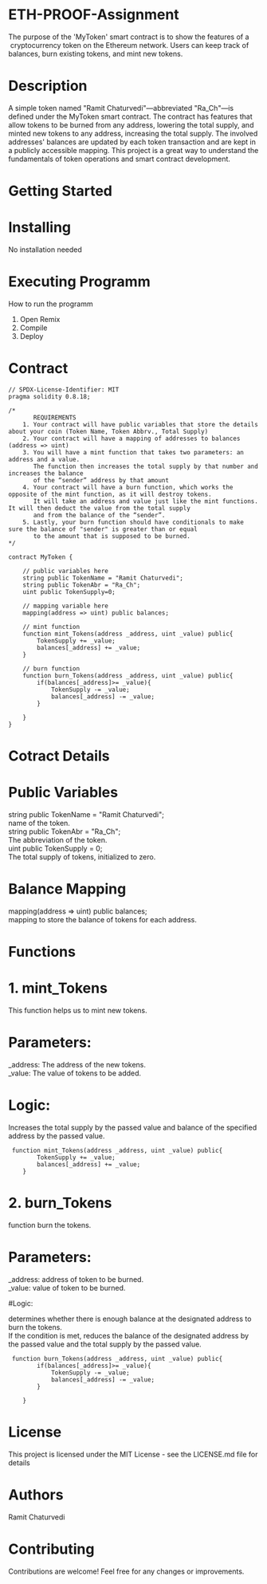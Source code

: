# ETH-PROOF-Assignment
The purpose of the 'MyToken' smart contract is to show the features of a  cryptocurrency token on the Ethereum network. Users can keep track of balances, burn existing tokens, and mint new tokens.

# Description
A simple token named "Ramit Chaturvedi"—abbreviated "Ra_Ch"—is defined under the MyToken smart contract. The contract has features that allow tokens to be burned from any address, lowering the total supply, and minted new tokens to any address, increasing the total supply. The involved addresses' balances are updated by each token transaction and are kept in a publicly accessible mapping. This project is a great way to understand the fundamentals of token operations and smart contract development.

# Getting Started
# Installing
No installation needed

# Executing Programm
How to run the programm
1) Open Remix
2) Compile
3) Deploy

# Contract
```
// SPDX-License-Identifier: MIT
pragma solidity 0.8.18;

/*
       REQUIREMENTS
    1. Your contract will have public variables that store the details about your coin (Token Name, Token Abbrv., Total Supply)
    2. Your contract will have a mapping of addresses to balances (address => uint)
    3. You will have a mint function that takes two parameters: an address and a value. 
       The function then increases the total supply by that number and increases the balance 
       of the “sender” address by that amount
    4. Your contract will have a burn function, which works the opposite of the mint function, as it will destroy tokens. 
       It will take an address and value just like the mint functions. It will then deduct the value from the total supply 
       and from the balance of the “sender”.
    5. Lastly, your burn function should have conditionals to make sure the balance of "sender" is greater than or equal 
       to the amount that is supposed to be burned.
*/

contract MyToken {

    // public variables here
    string public TokenName = "Ramit Chaturvedi";
    string public TokenAbr = "Ra_Ch";
    uint public TokenSupply=0; 

    // mapping variable here
    mapping(address => uint) public balances;

    // mint function
    function mint_Tokens(address _address, uint _value) public{
        TokenSupply += _value;
        balances[_address] += _value;
    }

    // burn function
    function burn_Tokens(address _address, uint _value) public{
        if(balances[_address]>= _value){
            TokenSupply -= _value;
            balances[_address] -= _value;
        }
       
    }
}
```
# Cotract Details
# Public Variables

  string public TokenName = "Ramit Chaturvedi";<br>
  name of the token.<br>
  string public TokenAbr = "Ra_Ch";<br>
  The abbreviation of the token.<br>
  uint public TokenSupply = 0;<br>
  The total supply of tokens, initialized to zero.<br>

# Balance Mapping
mapping(address => uint) public balances;<br>
mapping to store the balance of tokens for each address.<br>

# Functions

# 1. mint_Tokens

This function helps us to mint new tokens.<br>

# Parameters:

_address: The address of the new tokens.<br>
_value: The value of tokens to be added.<br>
# Logic:

Increases the total supply by the passed value and balance of the specified address by the passed value.<br>

```
 function mint_Tokens(address _address, uint _value) public{
        TokenSupply += _value;
        balances[_address] += _value;
    }
```

# 2. burn_Tokens
function burn the tokens.

# Parameters:

_address: address of token to be burned.<br>
_value: value of token to be burned.<br>

#Logic:

determines whether there is enough balance at the designated address to burn the tokens.<br>
If the condition is met, reduces the balance of the designated address by the passed value and the total supply by the passed value.<br>
```
 function burn_Tokens(address _address, uint _value) public{
        if(balances[_address]>= _value){
            TokenSupply -= _value;
            balances[_address] -= _value;
        }
       
    }
```


# License
This project is licensed under the MIT License - see the LICENSE.md file for details

# Authors
Ramit Chaturvedi

# Contributing
Contributions are welcome! Feel free for any changes or improvements.

